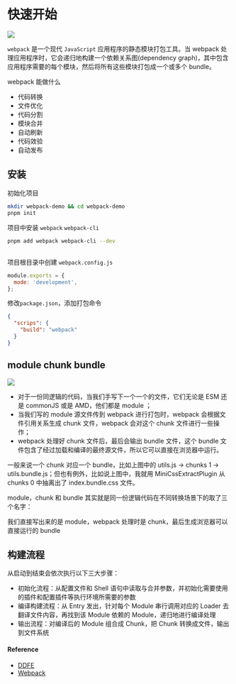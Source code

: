 # 快速开始

![](https://cy-picgo.oss-cn-hangzhou.aliyuncs.com/webpack.png)

`webpack` 是一个现代 `JavaScript` 应用程序的静态模块打包工具。当 webpack 处理应用程序时，它会递归地构建一个依赖关系图(dependency graph)，其中包含应用程序需要的每个模块，然后将所有这些模块打包成一个或多个 bundle。

webpack 能做什么

- 代码转换
- 文件优化
- 代码分割
- 模块合并
- 自动刷新
- 代码效验
- 自动发布

## 安装

初始化项目

```bash
mkdir webpack-demo && cd webpack-demo
pnpm init
```

项目中安装 `webpack` `webpack-cli`

```bash
pnpm add webpack webpack-cli --dev
```

##

项目根目录中创建 `webpack.config.js`

```js
module.exports = {
  mode: 'development',
};
```

修改`package.json`，添加打包命令

```json
{
  "scrips": {
    "build": "webpack"
  }
}
```

## module chunk bundle

![](https://image-1255652541.cos.ap-shanghai.myqcloud.com/uPic/image-20200518210532171.png)

- 对于一份同逻辑的代码，当我们手写下一个一个的文件，它们无论是 ESM 还是 commonJS 或是 AMD，他们都是 module ；
- 当我们写的 module 源文件传到 webpack 进行打包时，webpack 会根据文件引用关系生成 chunk 文件，webpack 会对这个 chunk 文件进行一些操作；
- webpack 处理好 chunk 文件后，最后会输出 bundle 文件，这个 bundle 文件包含了经过加载和编译的最终源文件，所以它可以直接在浏览器中运行。

一般来说一个 chunk 对应一个 bundle，比如上图中的 utils.js -> chunks 1 -> utils.bundle.js；但也有例外，比如说上图中，我就用 MiniCssExtractPlugin 从 chunks 0 中抽离出了 index.bundle.css 文件。

module，chunk 和 bundle 其实就是同一份逻辑代码在不同转换场景下的取了三个名字：

我们直接写出来的是 module，webpack 处理时是 chunk，最后生成浏览器可以直接运行的 bundle

## 构建流程

从启动到结束会依次执行以下三大步骤：

- 初始化流程：从配置文件和 Shell 语句中读取与合并参数，并初始化需要使用的插件和配置插件等执行环境所需要的参数
- 编译构建流程：从 Entry 发出，针对每个 Module 串行调用对应的 Loader 去翻译文件内容，再找到该 Module 依赖的 Module，递归地进行编译处理
- 输出流程：对编译后的 Module 组合成 Chunk，把 Chunk 转换成文件，输出到文件系统

#### Reference

- [DDFE](https://github.com/DDFE/DDFE-blog)
- [Webpack](https://webpack.docschina.org/guides/code-splitting/)
